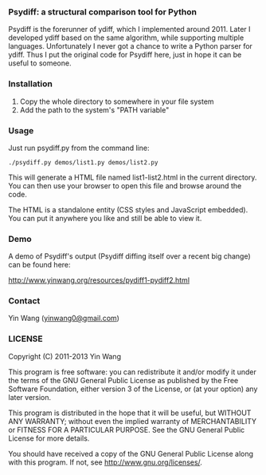 ### Psydiff: a structural comparison tool for Python

Psydiff is the forerunner of ydiff, which I implemented around 2011. Later I developed ydiff based on the same algorithm, while supporting multiple languages. Unfortunately I never got a chance to write a Python parser for ydiff. Thus I put the original code for Psydiff here, just in hope it can be useful to someone.



### Installation

1. Copy the whole directory to somewhere in your file system
2. Add the path to the system's "PATH variable"



### Usage

Just run psydiff.py from the command line:

    ./psydiff.py demos/list1.py demos/list2.py

This will generate a HTML file named list1-list2.html in the current directory.
You can then use your browser to open this file and browse around the code.

The HTML is a standalone entity (CSS styles and JavaScript embedded). You can
put it anywhere you like and still be able to view it.



### Demo

A demo of Psydiff's output (Psydiff diffing itself over a recent big change) can be found here:

http://www.yinwang.org/resources/pydiff1-pydiff2.html



### Contact

Yin Wang (yinwang0@gmail.com)



### LICENSE

Copyright (C) 2011-2013 Yin Wang

This program is free software: you can redistribute it and/or modify
it under the terms of the GNU General Public License as published by
the Free Software Foundation, either version 3 of the License, or
(at your option) any later version.

This program is distributed in the hope that it will be useful,
but WITHOUT ANY WARRANTY; without even the implied warranty of
MERCHANTABILITY or FITNESS FOR A PARTICULAR PURPOSE.  See the
GNU General Public License for more details.

You should have received a copy of the GNU General Public License
along with this program.  If not, see <http://www.gnu.org/licenses/>.
